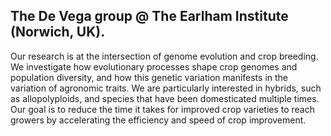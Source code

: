 ## The De Vega group @ The Earlham Institute (Norwich, UK). ##

Our research is at the intersection of genome evolution and crop breeding. We investigate how evolutionary processes shape crop genomes and population diversity, and how this genetic variation manifests in the variation of agronomic traits. We are particularly interested in hybrids, such as allopolyploids, and species that have been domesticated multiple times. Our goal is to reduce the time it takes for improved crop varieties to reach growers by accelerating the efficiency and speed of crop improvement.
